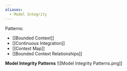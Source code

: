 ```yaml
---
aliases:
  - Model Integrity
---
```

Patterns:
- [[Bounded Context]]
- [[Continuous Integration]]
- [[Context Map]]
- [[Bounded Context Relationships]]

**Model Integrity Patterns**
![[Model Integrity Patterns.png]]